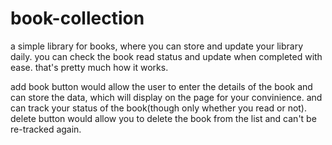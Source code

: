 # book-collection

a simple library for books, where you can store and update your library daily. 
you can check the book read status and update when completed with ease. that's pretty much how it works. 

add book button would allow the user to enter the details of the book and can store the data, which will display on the page for your convinience. and can track your status of the book(though only whether you read or not). delete button would allow you to delete the book from the list and can't be re-tracked again. 